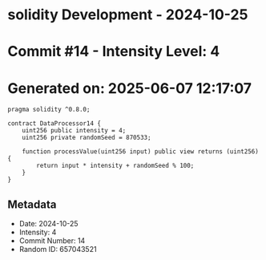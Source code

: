 ﻿# solidity Development - 2024-10-25
# Commit #14 - Intensity Level: 4
# Generated on: 2025-06-07 12:17:07
```solidity
pragma solidity ^0.8.0;

contract DataProcessor14 {
    uint256 public intensity = 4;
    uint256 private randomSeed = 870533;

    function processValue(uint256 input) public view returns (uint256) {
        return input * intensity + randomSeed % 100;
    }
}
```
## Metadata
- Date: 2024-10-25
- Intensity: 4
- Commit Number: 14
- Random ID: 657043521
